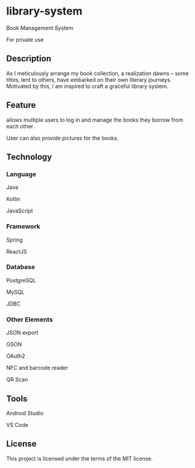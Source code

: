 # library-system
Book Management System

For private use

## Description

As I meticulously arrange my book collection, a realization dawns – some titles, lent to others, have embarked on their own literary journeys. Motivated by this, I am inspired to craft a graceful library system.

## Feature

allows multiple users to log in and manage the books they borrow from each other.

User can also provide pictures for the books.

## Technology

### Language

Java

Kotlin

JavaScript

### Framework

Spring

ReactJS

### Database

PostgreSQL

MySQL

JDBC

### Other Elements

JSON export

GSON

OAuth2

NFC and barcode reader

QR Scan

## Tools

Android Studio

VS Code

## License

This project is licensed under the terms of the MIT license.
